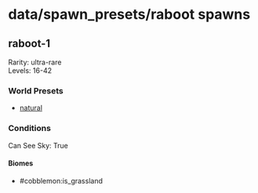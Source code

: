 # data/spawn_presets/raboot spawns  
  
## raboot-1  
Rarity: ultra-rare  
Levels: 16-42  
  
### World Presets  
* [natural](/data/spawn_data/natural.md)  
  
### Conditions  
Can See Sky: True  
  
#### Biomes  
  * #cobblemon:is_grassland
  
